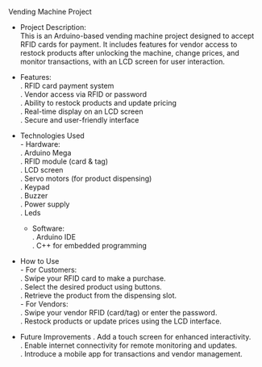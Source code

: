 Vending Machine Project


- Project Description:      
This is an Arduino-based vending machine project designed to accept RFID cards for payment.
It includes features for vendor access to restock products after unlocking the machine, change prices, and monitor transactions, with an LCD screen for user interaction.

- Features:     
      .  RFID card payment system    
      .  Vendor access via RFID or password    
      .  Ability to restock products and update pricing      
      .  Real-time display on an LCD screen     
      .  Secure and user-friendly interface       

    
- Technologies Used       
      - Hardware:       
            . Arduino Mega    
            . RFID module (card & tag)      
            . LCD screen       
            . Servo motors (for product dispensing)        
            . Keypad       
            . Buzzer      
            . Power supply       
            . Leds       
           
    - Software:        
            . Arduino IDE      
            . C++ for embedded programming         
       
- How to Use      
      - For Customers:       
            . Swipe your RFID card to make a purchase.       
            . Select the desired product using buttons.          
            . Retrieve the product from the dispensing slot.       
      - For Vendors:        
            . Swipe your vendor RFID (card/tag) or enter the password.        
            . Restock products or update prices using the LCD interface.       
            
 - Future Improvements
            . Add a touch screen for enhanced interactivity.           
            . Enable internet connectivity for remote monitoring and updates.         
            . Introduce a mobile app for transactions and vendor management.         
      
